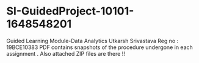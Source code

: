 # SI-GuidedProject-10101-1648548201
Guided Learning Module-Data Analytics
Utkarsh Srivastava 
Reg no : 19BCE10383
PDF contains snapshots of the procedure undergone in each assignment . Also attached ZIP files are there !!
